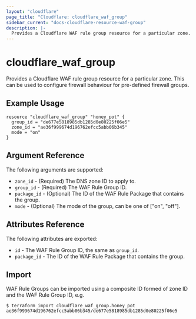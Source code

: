 ```yaml
---
layout: "cloudflare"
page_title: "Cloudflare: cloudflare_waf_group"
sidebar_current: "docs-cloudflare-resource-waf-group"
description: |-
  Provides a Cloudflare WAF rule group resource for a particular zone.
---
```


# cloudflare_waf_group

Provides a Cloudflare WAF rule group resource for a particular zone. This can be used to configure firewall behaviour for pre-defined firewall groups.

## Example Usage

```hcl
resource "cloudflare_waf_group" "honey_pot" {
  group_id = "de677e5818985db1285d0e80225f06e5"
  zone_id = "ae36f999674d196762efcc5abb06b345"
  mode = "on"
}
```

## Argument Reference

The following arguments are supported:

* `zone_id` - (Required) The DNS zone ID to apply to.
* `group_id` - (Required) The WAF Rule Group ID.
* `package_id` - (Optional) The ID of the WAF Rule Package that contains the group.
* `mode` - (Optional) The mode of the group, can be one of ["on", "off"].


## Attributes Reference

The following attributes are exported:

* `id` - The WAF Rule Group ID, the same as `group_id`.
* `package_id` - The ID of the WAF Rule Package that contains the group.

## Import

WAF Rule Groups can be imported using a composite ID formed of zone ID and the WAF Rule Group ID, e.g.

```
$ terraform import cloudflare_waf_group.honey_pot ae36f999674d196762efcc5abb06b345/de677e5818985db1285d0e80225f06e5
```
